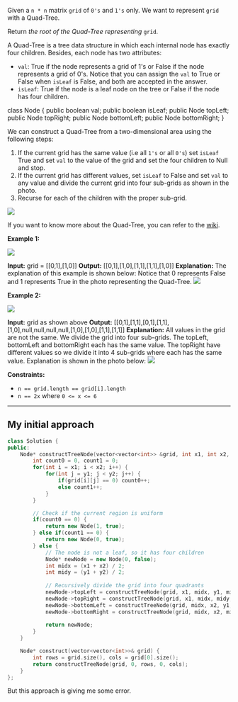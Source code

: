 Given a `n * n` matrix `grid` of `0's` and `1's` only. We want to represent `grid` with a Quad-Tree.

Return _the root of the Quad-Tree representing_ `grid`.

A Quad-Tree is a tree data structure in which each internal node has exactly four children. Besides, each node has two attributes:

- `val`: True if the node represents a grid of 1's or False if the node represents a grid of 0's. Notice that you can assign the `val` to True or False when `isLeaf` is False, and both are accepted in the answer.
- `isLeaf`: True if the node is a leaf node on the tree or False if the node has four children.

class Node {
    public boolean val;
    public boolean isLeaf;
    public Node topLeft;
    public Node topRight;
    public Node bottomLeft;
    public Node bottomRight;
}

We can construct a Quad-Tree from a two-dimensional area using the following steps:

1. If the current grid has the same value (i.e all `1's` or all `0's`) set `isLeaf` True and set `val` to the value of the grid and set the four children to Null and stop.
2. If the current grid has different values, set `isLeaf` to False and set `val` to any value and divide the current grid into four sub-grids as shown in the photo.
3. Recurse for each of the children with the proper sub-grid.

![](https://assets.leetcode.com/uploads/2020/02/11/new_top.png)

If you want to know more about the Quad-Tree, you can refer to the [wiki](https://en.wikipedia.org/wiki/Quadtree).


**Example 1:**

![](https://assets.leetcode.com/uploads/2020/02/11/grid1.png)

**Input:** grid = \[\[0,1],\[1,0]]
**Output:** \[\[0,1],\[1,0],\[1,1],\[1,1],\[1,0]]
**Explanation:** The explanation of this example is shown below:
Notice that 0 represents False and 1 represents True in the photo representing the Quad-Tree.
![](https://assets.leetcode.com/uploads/2020/02/12/e1tree.png)

**Example 2:**

![](https://assets.leetcode.com/uploads/2020/02/12/e2mat.png)

**Input:** grid as shown above
**Output:** \[\[0,1],\[1,1],\[0,1],\[1,1],\[1,0],null,null,null,null,\[1,0],\[1,0],\[1,1],\[1,1]]
**Explanation:** All values in the grid are not the same. We divide the grid into four sub-grids.
The topLeft, bottomLeft and bottomRight each has the same value.
The topRight have different values so we divide it into 4 sub-grids where each has the same value.
Explanation is shown in the photo below:
![](https://assets.leetcode.com/uploads/2020/02/12/e2tree.png)

**Constraints:**

- `n == grid.length == grid[i].length`
- `n == 2x` where `0 <= x <= 6`

---

## My initial approach
```c++
class Solution {
public:
    Node* constructTreeNode(vector<vector<int>> &grid, int x1, int x2, int y1, int y2) {
        int count0 = 0, count1 = 0;
        for(int i = x1; i < x2; i++) {
            for(int j = y1; j < y2; j++) {
                if(grid[i][j] == 0) count0++;
                else count1++;
            }
        }

        // Check if the current region is uniform
        if(count0 == 0) {
            return new Node(1, true);
        } else if(count1 == 0) {
            return new Node(0, true);
        } else {
            // The node is not a leaf, so it has four children
            Node* newNode = new Node(0, false);
            int midx = (x1 + x2) / 2;
            int midy = (y1 + y2) / 2;
            
            // Recursively divide the grid into four quadrants
            newNode->topLeft = constructTreeNode(grid, x1, midx, y1, midy);
            newNode->topRight = constructTreeNode(grid, x1, midx, midy, y2);
            newNode->bottomLeft = constructTreeNode(grid, midx, x2, y1, midy);
            newNode->bottomRight = constructTreeNode(grid, midx, x2, midy, y2);
            
            return newNode;
        }
    }

    Node* construct(vector<vector<int>>& grid) {
        int rows = grid.size(), cols = grid[0].size();
        return constructTreeNode(grid, 0, rows, 0, cols);
    }
};

```

But this approach is giving me some error.